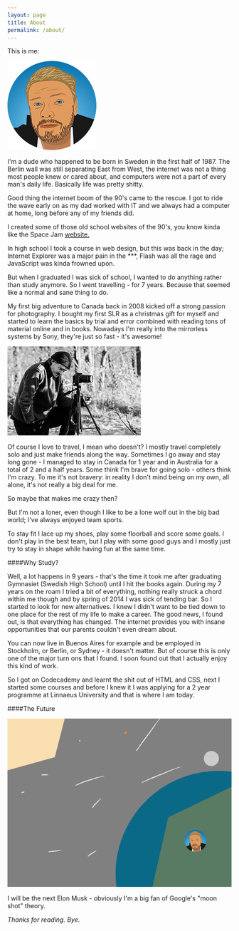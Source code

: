 ```yaml
---
layout: page
title: About
permalink: /about/
---
```

This is me:

![Beppe Karlsson](/img/beppe_s.png "This is me")

I'm a dude who happened to be born in Sweden in the first half of 1987. 
The Berlin wall was still separating East from West, 
the internet was not a thing most people knew or cared about,
and computers were not a part of every man's daily life.
Basically life was pretty shitty.

Good thing the internet boom of the 90's came to the rescue.
I got to ride the wave early on as my dad worked with IT and we always had a computer at home,
long before any of my friends did.

I created some of those old school websites of the 90's, you know kinda like the Space Jam [website.](http://www.warnerbros.com/archive/spacejam/movie/jam.htm)

In high school I took a course in web design, but this was back in the day; Internet Explorer was a major pain in the ***,
Flash was all the rage and JavaScript was kinda frowned upon. 

But when I graduated I was sick of school, I wanted to do anything rather than study anymore.
So I went travelling - for 7 years. Because that seemed like a normal and sane thing to do.

My first big adventure to Canada back in 2008 kicked off a strong passion for photography. 
I bought my first SLR as a christmas gift for myself and started to learn the basics by trial and error combined with reading tons of material online and in books.
Nowadays I'm really into the mirrorless systems by Sony, they're just so fast - it's awesome!

![Beppe Karlsson](/img/photographer.jpg "I'm using a Canon 600D in this picture")

Of course I love to travel, I mean who doesn't? 
I mostly travel completely solo and just make friends along the way.
Sometimes I go away and stay long gone -
I managed to stay in Canada for 1 year and in Australia for a total of 2 and a half years.
Some think I'm brave for going solo - others think I'm crazy.
To me it's not bravery: in reality I don't mind being on my own, all alone,
it's not really a big deal for me. 

So maybe that makes me crazy then?

But I'm not a loner, even though I like to be a lone wolf out in the big bad world; I've always enjoyed team sports.

To stay fit I lace up my shoes, play some floorball and score some goals.
I don't play in the best team, 
but I play with some good guys and I mostly just try to stay in shape while having fun at the same time.

####Why Study?

Well, a lot happens in 9 years - that's the time it took me after graduating Gymnasiet (Swedish High School) until I hit the books again.
During my 7 years on the roam I tried a bit of everything, 
nothing really struck a chord within me though and by spring of 2014 I was sick of tending bar.
So I started to look for new alternatives.
I knew I didn't want to be tied down to one place for the rest of my life to make a career.
The good news, I found out, is that everything has changed.
The internet provides you with insane opportunities that our parents couldn't even dream about.

You can now live in Buenos Aires for example and be employed in Stockholm, or Berlin, or Sydney - it doesn't matter.
But of course this is only one of the major turn ons that I found.
I soon found out that I actually enjoy this kind of work.

So I got on Codecademy and learnt the shit out of HTML and CSS, 
next I started some courses and before I knew it I was applying for a 2 year programme at Linnaeus University and that is where I am today.

####The Future

![Beppe Karlsson](/img/space.png "my place in space")

I will be the next Elon Musk - obviously I'm a big fan of Google's "moon shot" theory.

*Thanks for reading. Bye.*
